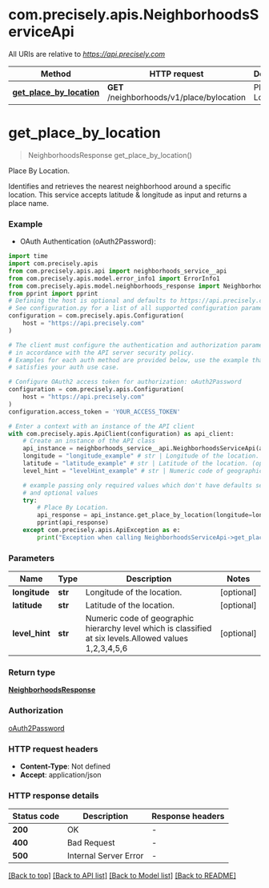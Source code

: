 # com.precisely.apis.NeighborhoodsServiceApi

All URIs are relative to *https://api.precisely.com*

Method | HTTP request | Description
------------- | ------------- | -------------
[**get_place_by_location**](NeighborhoodsServiceApi.md#get_place_by_location) | **GET** /neighborhoods/v1/place/bylocation | Place By Location.


# **get_place_by_location**
> NeighborhoodsResponse get_place_by_location()

Place By Location.

Identifies and retrieves the nearest neighborhood around a specific location. This service accepts latitude & longitude as input and returns a place name.

### Example

* OAuth Authentication (oAuth2Password):

```python
import time
import com.precisely.apis
from com.precisely.apis.api import neighborhoods_service__api
from com.precisely.apis.model.error_info1 import ErrorInfo1
from com.precisely.apis.model.neighborhoods_response import NeighborhoodsResponse
from pprint import pprint
# Defining the host is optional and defaults to https://api.precisely.com
# See configuration.py for a list of all supported configuration parameters.
configuration = com.precisely.apis.Configuration(
    host = "https://api.precisely.com"
)

# The client must configure the authentication and authorization parameters
# in accordance with the API server security policy.
# Examples for each auth method are provided below, use the example that
# satisfies your auth use case.

# Configure OAuth2 access token for authorization: oAuth2Password
configuration = com.precisely.apis.Configuration(
    host = "https://api.precisely.com"
)
configuration.access_token = 'YOUR_ACCESS_TOKEN'

# Enter a context with an instance of the API client
with com.precisely.apis.ApiClient(configuration) as api_client:
    # Create an instance of the API class
    api_instance = neighborhoods_service__api.NeighborhoodsServiceApi(api_client)
    longitude = "longitude_example" # str | Longitude of the location. (optional)
    latitude = "latitude_example" # str | Latitude of the location. (optional)
    level_hint = "levelHint_example" # str | Numeric code of geographic hierarchy level which is classified at six levels.Allowed values 1,2,3,4,5,6 (optional)

    # example passing only required values which don't have defaults set
    # and optional values
    try:
        # Place By Location.
        api_response = api_instance.get_place_by_location(longitude=longitude, latitude=latitude, level_hint=level_hint)
        pprint(api_response)
    except com.precisely.apis.ApiException as e:
        print("Exception when calling NeighborhoodsServiceApi->get_place_by_location: %s\n" % e)
```


### Parameters

Name | Type | Description  | Notes
------------- | ------------- | ------------- | -------------
 **longitude** | **str**| Longitude of the location. | [optional]
 **latitude** | **str**| Latitude of the location. | [optional]
 **level_hint** | **str**| Numeric code of geographic hierarchy level which is classified at six levels.Allowed values 1,2,3,4,5,6 | [optional]

### Return type

[**NeighborhoodsResponse**](NeighborhoodsResponse.md)

### Authorization

[oAuth2Password](../README.md#oAuth2Password)

### HTTP request headers

 - **Content-Type**: Not defined
 - **Accept**: application/json


### HTTP response details

| Status code | Description | Response headers |
|-------------|-------------|------------------|
**200** | OK |  -  |
**400** | Bad Request |  -  |
**500** | Internal Server Error |  -  |

[[Back to top]](#) [[Back to API list]](../README.md#documentation-for-api-endpoints) [[Back to Model list]](../README.md#documentation-for-models) [[Back to README]](../README.md)

